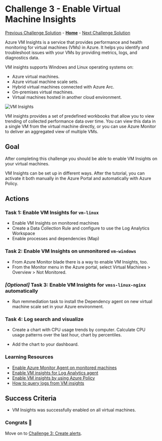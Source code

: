 # Challenge 3 - Enable Virtual Machine Insights

[Previous Challenge Solution](challenge-02.md) - **[Home](../Readme.md)** - [Next Challenge Solution](challenge-04.md)

Azure VM Insights is a service that provides performance and health monitoring for virtual machines (VMs) in Azure. It helps you identify and troubleshoot issues with your VMs by providing metrics, logs, and diagnostics data.

VM insights supports Windows and Linux operating systems on:

- Azure virtual machines.
- Azure virtual machine scale sets.
- Hybrid virtual machines connected with Azure Arc.
- On-premises virtual machines.
- Virtual machines hosted in another cloud environment.

![VM Insights](./../img/vminsights-azmon-directvm.png)

VM insights provides a set of predefined workbooks that allow you to view trending of collected performance data over time. You can view this data in a single VM from the virtual machine directly, or you can use Azure Monitor to deliver an aggregated view of multiple VMs.

## Goal

After completing this challenge you should be able to enable VM Insights on your virtual machines.

VM Insights can be set up in different ways. After the tutorial, you can activate it both manually in the Azure Portal and automatically with Azure Policy.

## Actions

### Task 1: Enable VM Insights for `vm-linux`

- Enable VM Insights on monitored machines
- Create a Data Collection Rule and configure to use the Log Analytics Workspace
- Enable processes and dependencies (Map)

### Task 2: Enable VM Insights on unmonitored `vm-windows`

- From Azure Monitor blade there is a way to enable VM Insights, too.
- From the Monitor menu in the Azure portal, select Virtual Machines > Overview > Not Monitored.

### *[Optional]* Task 3: Enable VM Insights for `vmss-linux-nginx` automatically

- Run remmediation task to install the Dependency agent on new virtual machine scale set in your Azure environment.

### Task 4: Log search and visualize

- Create a chart with CPU usage trends by computer. Calculate CPU usage patterns over the last hour, chart by percentiles.

- Add the chart to your dashboard.

### Learning Resources

- [Enable Azure Monitor Agent on monitored machines](https://learn.microsoft.com/en-us/azure/azure-monitor/vm/vminsights-enable-portal#enable-azure-monitor-agent-on-monitored-machines)
- [Enable VM insights for Log Analytics agent](https://learn.microsoft.com/en-us/azure/azure-monitor/vm/vminsights-enable-portal#enable-vm-insights-for-log-analytics-agent)
- [Enable VM insights by using Azure Policy](https://learn.microsoft.com/en-us/azure/azure-monitor/vm/vminsights-enable-policy)
- [How to query logs from VM insights](https://learn.microsoft.com/en-us/azure/azure-monitor/vm/vminsights-log-query)

## Success Criteria

- VM Insights was successfully enabled on all virtual machines.

### Congrats :partying_face:

Move on to [Challenge 3: Create alerts](03_challenge.md).
  